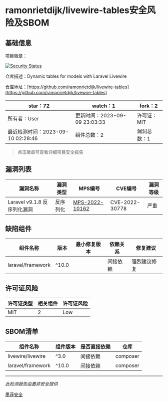 # ramonrietdijk/livewire-tables安全风险及SBOM

## 基础信息

项目徽章：

[![Security Status](https://www.murphysec.com/platform3/v31/badge/1700576844847906816.svg)](https://www.murphysec.com/console/report/1700576844810158080/1700576844847906816)

仓库描述：Dynamic tables for models with Laravel Livewire

仓库地址：[https://github.com/ramonrietdijk/livewire-tables](https://github.com/ramonrietdijk/livewire-tables)

| star：72 | watch：1 | fork：2 |
| ----------- | -------------- | ------------ |
| 所有者：User | 更新时间：2023-09-09 23:03:33 | 许可证：MIT |
| 最近检测时间：2023-09-10 02:28:46 | 组件总数：2 | 漏洞总数：1 |

> 点击徽章可查看详细项目安全报告



## 漏洞列表

| 漏洞名称 | 漏洞类型 | MPS编号 | CVE编号 | 漏洞等级 |
| ------- | ------ | ------- | ------ | ----- |
|Laravel v9.1.8 反序列化漏洞|反序列化|[MPS-2022-10162](https://www.oscs1024.com/hd/MPS-2022-10162)|CVE-2022-30778|严重|




## 缺陷组件

| 组件名称 | 版本 | 最小修复版本 | 依赖关系 | 修复建议 |
| -------- | ---- | ------------ | -------- | -------- |
|laravel/framework|^10.0||间接依赖|强烈建议修复|C:1|H:0|M:0|L:0|




## 许可证风险

| 许可证类型 | 相关组件 | 许可证风险 |
| ---------- | -------- | ---------- |
|MIT|2|Low|




## SBOM清单

| 组件名称 | 组件版本 | 是否直接依赖 | 仓库 |
| -------- | -------- | ------------ | ---- |
|livewire/livewire|^3.0|间接依赖|composer|
|laravel/framework|^10.0|间接依赖|composer|


------

*此检测报告由墨菲安全提供*

[墨菲安全](www.murphysec.com)